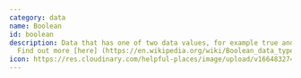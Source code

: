 ```yaml
---
category: data
name: Boolean
id: boolean
description: Data that has one of two data values, for example true and false.
  Find out more [here] (https://en.wikipedia.org/wiki/Boolean_data_type)
icon: https://res.cloudinary.com/helpful-places/image/upload/v1664832749/dtpr-icons/data/boolean_rrtxiv.svg
---
```


